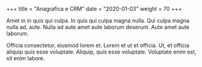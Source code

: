 +++
title = "Anagrafica e CRM"
date = "2020-01-03"
weight = 70
+++

Amet in in quis qui culpa. In quis qui culpa magna nulla. Qui culpa magna nulla ad, aute. Nulla ad aute amet aute laborum deserunt. Aute amet aute laborum.

Officia consectetur, eiusmod lorem et. Lorem et ut et officia. Ut, et officia aliquip quis esse voluptate. Aliquip, quis esse voluptate. Voluptate enim est, sit enim labore.

